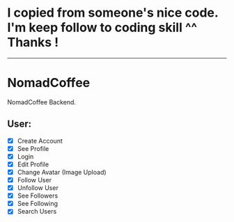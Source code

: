 # I copied from someone's nice code. I'm keep follow to coding skill ^^ Thanks ! 

---

# NomadCoffee

NomadCoffee Backend.
## User:

- [x] Create Account
- [x] See Profile
- [x] Login
- [x] Edit Profile
- [x] Change Avatar (Image Upload)
- [x] Follow User
- [x] Unfollow User
- [x] See Followers
- [x] See Following
- [x] Search Users
